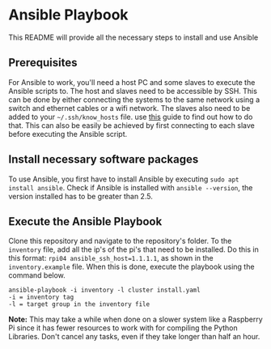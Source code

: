 # Ansible Playbook

This README will provide all the necessary steps to install and use Ansible

## Prerequisites

For Ansible to work, you'll need a host PC and some slaves to execute the Ansible scripts to. The host and slaves need to be accessible by SSH. This can be done by either connecting the systems to the same network using a switch and ethernet cables or a wifi network. The slaves also need to be added to your `~/.ssh/know_hosts` file. use [this](https://oit.colorado.edu/change-host-keys) guide to find out how to do that. This can also be easily be achieved by first connecting to each slave before executing the Ansible script.

## Install necessary software packages

To use Ansible, you first have to install Ansible by executing `sudo apt install ansible`. Check if Ansible is installed with `ansible --version`, the version installed has to be greater than 2.5.

## Execute the Ansible Playbook

Clone this repository and navigate to the repository's folder. To the `inventory` file, add all the ip's of the pi's that need to be installed. Do this in this format: `rpi04 ansible_ssh_host=1.1.1.1`, as shown in the `inventory.example` file. When this is done, execute the playbook using the command below.
```
ansible-playbook -i inventory -l cluster install.yaml
-i = inventory tag
-l = target group in the inventory file
```
**Note:** This may take a while when done on a slower system like a Raspberry Pi since it has fewer resources to work with for compiling the Python Libraries. Don't cancel any tasks, even if they take longer than half an hour.
